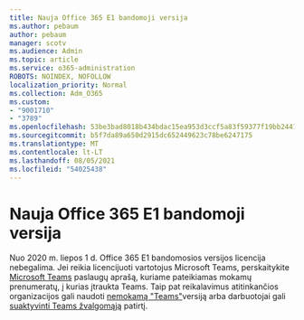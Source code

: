 ```yaml
---
title: Nauja Office 365 E1 bandomoji versija
ms.author: pebaum
author: pebaum
manager: scotv
ms.audience: Admin
ms.topic: article
ms.service: o365-administration
ROBOTS: NOINDEX, NOFOLLOW
localization_priority: Normal
ms.collection: Adm_O365
ms.custom:
- "9001710"
- "3789"
ms.openlocfilehash: 53be3bad8018b434bdac15ea953d3ccf5a83f59377f19bb2441247ee4892e26c
ms.sourcegitcommit: b5f7da89a650d2915dc652449623c78be6247175
ms.translationtype: MT
ms.contentlocale: lt-LT
ms.lasthandoff: 08/05/2021
ms.locfileid: "54025438"
---
```

# <a name="new-office-365-e1-trial"></a>Nauja Office 365 E1 bandomoji versija

Nuo 2020 m. liepos 1 d. Office 365 E1 bandomosios versijos licencija nebegalima. Jei reikia licencijuoti vartotojus Microsoft Teams, perskaitykite [Microsoft Teams](https://docs.microsoft.com/office365/servicedescriptions/teams-service-description) paslaugų aprašą, kuriame pateikiamas mokamų prenumeratų, į kurias įtraukta Teams. Taip pat reikalavimus atitinkančios organizacijos gali naudoti [nemokamą "Teams"](https://support.office.com/article/Welcome-to-Microsoft-Teams-free-6d79a648-6913-4696-9237-ed13de64ae3c)versiją arba darbuotojai gali [suaktyvinti Teams žvalgomąją](https://docs.microsoft.com/MicrosoftTeams/teams-exploratory) patirtį.
